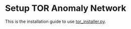 Setup TOR Anomaly Network
==========================

This is the installation guide to use [tor_installer.py].












[tor_installer.py]: https://github.com/arulrajnet/operationalscripts/blob/master/tools/tor_installer.py